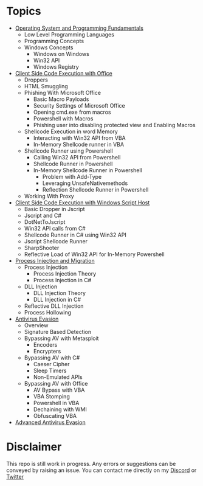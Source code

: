 # Topics

- [Operating System and Programming Fundamentals](./Operating-System-and-Programming-Fundamentals/README.md)
  - Low Level Programming Languages
  - Programming Concepts
  - Windows Concepts
    - Windows on Windows
    - Win32 API
    - Windows Registry
- [Client Side Code Execution with Office](./Client-Side-Code-Execution-With-Office/README.md)
  - Droppers
  - HTML Smuggling
  - Phishing With Microsoft Office
    - Basic Macro Payloads
    - Security Settings of Microsoft Office
    - Opening cmd.exe from macros
    - Powershell with Macros
    - Phishing user into disabling protected view and Enabling Macros
  - Shellcode Execution in word Memory
    - Interacting with Win32 API from VBA
    - In-Memory Shellcode runner in VBA
  - Shellcode Runner using Powershell
    - Calling Win32 API from Powershell
    - Shellcode Runner in Powershell
    - In-Memory Shellcode Runner in Powershell
      - Problem with Add-Type
      - Leveraging UnsafeNativemethods
      - Reflection Shellcode Runner in Powershell
  - Working With Proxy
- [Client Side Code Execution with Windows Script Host](./Client-Side-Execution-With-Windows-Script-Host/README.md)
  - Basic Dropper in Jscript
  - Jscript and C#
  - DotNetToJscript
  - Win32 API calls from C#
  - Shellcode Runner in C# using Win32 API
  - Jscript Shellcode Runner
  - SharpShooter
  - Reflective Load of Win32 API for In-Memory Powershell
- [Process Injection and Migration](./Process%20Injection%20and%20Migration/README.md)
  - Process Injection
    - Process Injection Theory
    - Process Injection in C#
  - DLL Injection
    - DLL Injection Theory
    - DLL Injection in C#
  - Reflective DLL Injection
  - Process Hollowing
- [Antivirus Evasion](./Antivirus%20Evasion/README.md)
  - Overview
  - Signature Based Detection
  - Bypassing AV with Metasploit
    - Encoders
    - Encrypters
  - Bypassing AV with C#
    - Caeser Cipher
    - Sleep Timers
    - Non-Emulated APIs
  - Bypassing AV with Office
    - AV Bypass with VBA
    - VBA Stomping
    - Powershell in VBA
    - Dechaining with WMI
    - Obfuscating VBA
- [Advanced Antivirus Evasion](./Advanced%20Antivirus%20Evasion/README.md)
  &nbsp;

# Disclaimer

This repo is still work in progress. Any errors or suggestions can be conveyed by raising an issue. You can contact me directly on my [Discord](https://discordapp.com/users/706779776349765722) or [Twitter](https://twitter.com/xCipher007)
